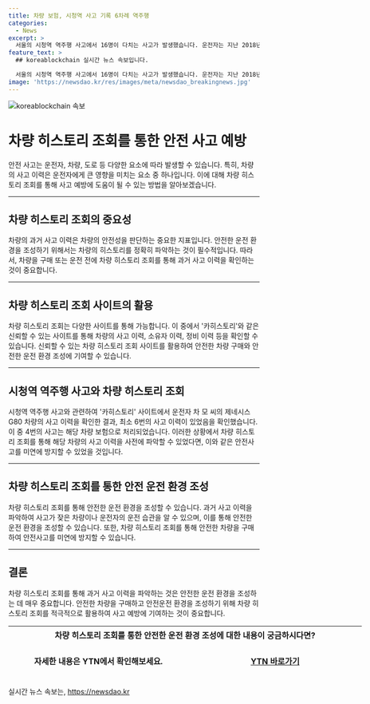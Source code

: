 ```yaml
---
title: 차량 보험, 시청역 사고 기록 6차례 역주행
categories:
  - News
excerpt: >
  서울의 시청역 역주행 사고에서 16명이 다치는 사고가 발생했습니다. 운전자는 지난 2018년 이후 최소 6번의 사고가 있었던 것으로 확인됐으며, 사고차량 조회 결과 2018년과 2019년 각각 1번, 2020년과 2021년 각각 2번 사고 이력이 있었습니다. 해당 차량은 부부가 함께 운전한 것으로 알려졌고, 사고는 보험으로 처리됐습니다. YTN에서 자세한 보도를 확인하세요. (150자)
feature_text: >
  ## koreablockchain 실시간 뉴스 속보입니다.

  서울의 시청역 역주행 사고에서 16명이 다치는 사고가 발생했습니다. 운전자는 지난 2018년 이후 최소 6번의 사고가 있었던 것으로 확인됐으며, 사고차량 조회 결과 2018년과 2019년 각각 1번, 2020년과 2021년 각각 2번 사고 이력이 있었습니다. 해당 차량은 부부가 함께 운전한 것으로 알려졌고, 사고는 보험으로 처리됐습니다. YTN에서 자세한 보도를 확인하세요. (150자)
image: 'https://newsdao.kr/res/images/meta/newsdao_breakingnews.jpg'
---
```


<p><img src="https://newsdao.kr/res/images/meta/newsdao_breakingnews.jpg" alt="koreablockchain 속보" /></p>

<h1>차량 히스토리 조회를 통한 안전 사고 예방</h1>

<p data-ke-size="size16">안전 사고는 운전자, 차량, 도로 등 다양한 요소에 따라 발생할 수 있습니다. 특히, 차량의 사고 이력은 운전자에게 큰 영향을 미치는 요소 중 하나입니다. 이에 대해 차량 히스토리 조회를 통해 사고 예방에 도움이 될 수 있는 방법을 알아보겠습니다.</p>

<hr>

<h2 data-ke-size="size26">차량 히스토리 조회의 중요성</h2>

<p data-ke-size="size16">차량의 과거 사고 이력은 차량의 안전성을 판단하는 중요한 지표입니다. 안전한 운전 환경을 조성하기 위해서는 차량의 히스토리를 정확히 파악하는 것이 필수적입니다. 따라서, 차량을 구매 또는 운전 전에 차량 히스토리 조회를 통해 과거 사고 이력을 확인하는 것이 중요합니다.</p>

<hr>

<h2 data-ke-size="size26">차량 히스토리 조회 사이트의 활용</h2>

<p data-ke-size="size16">차량 히스토리 조회는 다양한 사이트를 통해 가능합니다. 이 중에서 '카히스토리'와 같은 신뢰할 수 있는 사이트를 통해 차량의 사고 이력, 소유자 이력, 정비 이력 등을 확인할 수 있습니다. 신뢰할 수 있는 차량 히스토리 조회 사이트를 활용하여 안전한 차량 구매와 안전한 운전 환경 조성에 기여할 수 있습니다.</p>

<hr>

<h2 data-ke-size="size26">시청역 역주행 사고와 차량 히스토리 조회</h2>

<p data-ke-size="size16">시청역 역주행 사고와 관련하여 '카히스토리' 사이트에서 운전자 차 모 씨의 제네시스 G80 차량의 사고 이력을 확인한 결과, 최소 6번의 사고 이력이 있었음을 확인했습니다. 이 중 4번의 사고는 해당 차량 보험으로 처리되었습니다. 이러한 상황에서 차량 히스토리 조회를 통해 해당 차량의 사고 이력을 사전에 파악할 수 있었다면, 이와 같은 안전사고를 미연에 방지할 수 있었을 것입니다.</p>

<hr>

<h2 data-ke-size="size26">차량 히스토리 조회를 통한 안전 운전 환경 조성</h2>

<p data-ke-size="size16">차량 히스토리 조회를 통해 안전한 운전 환경을 조성할 수 있습니다. 과거 사고 이력을 파악하여 사고가 잦은 차량이나 운전자의 운전 습관을 알 수 있으며, 이를 통해 안전한 운전 환경을 조성할 수 있습니다. 또한, 차량 히스토리 조회를 통해 안전한 차량을 구매하여 안전사고를 미연에 방지할 수 있습니다.</p>

<hr>

<h2 data-ke-size="size26">결론</h2>

<p data-ke-size="size16">차량 히스토리 조회를 통해 과거 사고 이력을 파악하는 것은 안전한 운전 환경을 조성하는 데 매우 중요합니다. 안전한 차량을 구매하고 안전운전 환경을 조성하기 위해 차량 히스토리 조회를 적극적으로 활용하여 사고 예방에 기여하는 것이 중요합니다.</p>

<table style="width: 709px; height: 105px;">
<tbody>
<tr>
<td style="width: 699px; height: 37px; text-align: center;" colspan="2"><b>차량 히스토리 조회를 통한 안전한 운전 환경 조성에 대한 내용이 궁금하시다면?</b></td>
</tr>
<tr>
<td style="width: 357px; height: 68px; text-align: center;"><b>자세한 내용은 YTN에서 확인해보세요.</b></td>
<td style="width: 342.783px; height: 68px; text-align: center;"><b><a href="https://www.ytn.co.kr/">YTN 바로가기</a></b></td>
</tr>
</tbody>
</table>
실시간 뉴스 속보는, <a href="https://newsdao.kr" rel="dofollow">https://newsdao.kr</a>



